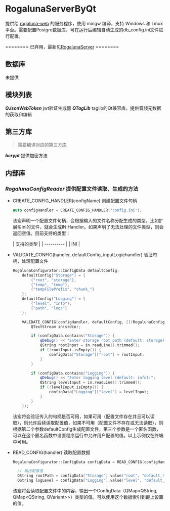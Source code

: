 # RogalunaServerByQt

提供给 [rogaluna-web](https://github.com/Rogaluna/rogaluna-web) 的服务程序，使用 mingw 编译，支持 Windows 和 Linux 平台。需要配置Postgre数据库，可在运行后编辑自动生成的db_config.ini文件进行配置。

======== 已弃用，最新见[RogalunaServer](https://github.com/Rogaluna/RogalunaServer) ========

## 数据库

未提供

## 模块列表

***QJsonWebToken***  jwt验证生成器
***QTagLib***  taglib的Qt兼容库，提供音频元数据的获取和编辑

## 第三方库

> 需要编译对应的第三方库

***bcrypt***  提供加密方法

## 内部库

### *RogalunaConfigReader* 提供配置文件读取、生成的方法

* CREATE_CONFIG_HANDLER(configName)
  创建配置文件句柄
  
  ```C++
  auto configHandler = CREATE_CONFIG_HANDLER("config.ini");
  ```
  
  该宏声明一个配置文件句柄，会根据输入的文件名称分配生成的类型，比如扩展名ini的文件，就会生成INIHandler。如果声明了无法处理的文件类型，则会返回空值。目前支持的类型：
  
  | 支持的类型 |
| ---------- |
| INI        |
  
  
* VALIDATE_CONFIG(handler, defaultConfig, inputLogichandler)
  验证句柄，处理配置文件
  
  ```C++
  RogalunaConfigurator::ConfigData defaultConfig;
      defaultConfig["Storage"] = {
          {"root", "storage"},
          {"temp", "temp"},
          {"tempFilePrefix", "chunk_"}
      };
      defaultConfig["Logging"] = {
          {"level", "info"},
          {"path", "logs"}
      };
  
      VALIDATE_CONFIG(configHandler, defaultConfig, [](RogalunaConfigurator::ConfigData& configData) {
          QTextStream in(stdin);
  
          if (configData.contains("Storage")) {
              qDebug() << "Enter storage root path (default: storage):";
              QString rootInput = in.readLine().trimmed();
              if (!rootInput.isEmpty()) {
                  configData["Storage"]["root"] = rootInput;
              }
          }
  
          if (configData.contains("Logging")) {
              qDebug() << "Enter logging level (default: info):";
              QString levelInput = in.readLine().trimmed();
              if (!levelInput.isEmpty()) {
                  configData["Logging"]["level"] = levelInput;
              }
          }
      });
  ```
  
  该宏将会验证传入的句柄是否可用，如果可用（配置文件存在并且可以读取），则允许后续读取配置值，如果不可用（配置文件不存在或无法读取），则根据第二个参数defaultConfig生成配置文件，第三个参数是一个匿名函数，可以在这个匿名函数中设置程序运行中允许用户配置的值。以上示例仅在终端中可用。
* READ_CONFIG(handler)
  读取配置数据
  
  ```C++
  RogalunaConfigurator::ConfigData configData = READ_CONFIG(configHandler);
  
    // 输出配置值
    QString rootPath = configData["Storage"].value("root", "default_root").toString();
    QString logLevel = configData["Logging"].value("level", "default_level").toString();
  ```
  
  该宏将会读取配置文件中的内容，输出一个ConfigData（QMap<QString, QMap<QString, QVariant>>）类型的值。可以使用这个数据索引到键上设置的值。

